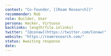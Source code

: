 ```yaml
---
context: "Co-founder, [[Roam Research]]"
recommender: Rob
role: Builder, User
persona: Hacker, Virtuoso
backlinks: length(file.inlinks) 
twitter: "[@conaw](https://twitter.com/Conaw)"
website: "https://roamresearch.com/"
status: Awaiting response
date:
---
```


